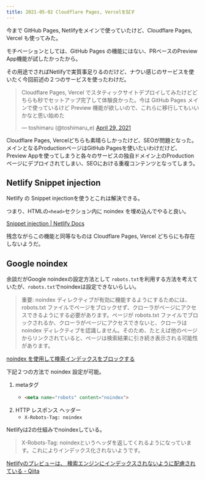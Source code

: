 ```yaml
---
title: 2021-05-02 Cloudflare Pages, Vercelを試す
---
```


今まで GitHub Pages, Netlifyをメインで使っていたけど、Cloudflare Pages, Vercel も使ってみた。

モチベーションとしては、GitHub Pages の機能にはない、PRベースのPreview App機能が試したかったから。

その用途でさればNetlifyで実質事足りるのだけど、ナウい感じのサービスを使いたく今回前述の２つのサービスを使ったわけだ。

<blockquote class="twitter-tweet"><p lang="ja" dir="ltr">Cloudflare Pages, Vercel でスタティックサイトデプロイしてみたけどどちらも秒でセットアップ完了して体験良かった。今は GitHub Pages メインで使っているけど Preview 機能が欲しいので、これらに移行してもいいかなと思い始めた</p>&mdash; toshimaru (@toshimaru_e) <a href="https://twitter.com/toshimaru_e/status/1387780762204663814?ref_src=twsrc%5Etfw">April 29, 2021</a></blockquote>
<script async src="https://platform.twitter.com/widgets.js" charset="utf-8"></script>

Cloudflare Pages, Vercelどちらも素晴らしかったけど、SEOが問題となった。メインとなるProductionページはGitHub Pagesを使いたいわけだけど、Preview Appを使ってしまうと各々のサービスの独自ドメイン上のProductionページにデプロイされてしまい、SEOにおける重複コンテンツとなってしまう。

## Netlify Snippet injection

Netlify の Snippet injectionを使うとこれは解決できる。

つまり、HTMLの`<head>`セクション内に noindex を埋め込んでやると良い。

[Snippet injection \| Netlify Docs](https://docs.netlify.com/site-deploys/post-processing/snippet-injection/?_ga=2.25432059.714388873.1619915793-2023750463.1618671124)

残念ながらこの機能と同等なものは Cloudflare Pages, Vercel どちらにも存在しないようだ。

## Google noindex

余談だがGoogle noindexの設定方法として `robots.txt`を利用する方法を考えていたが、`robots.txt`でnoindexは設定できないらしい。

> 重要: noindex ディレクティブが有効に機能するようにするためには、robots.txt ファイルでページをブロックせず、クローラがページにアクセスできるようにする必要があります。ページが robots.txt ファイルでブロックされるか、クローラがページにアクセスできないと、クローラは noindex ディレクティブを認識しません。そのため、たとえば他のページからリンクされていると、ページは検索結果に引き続き表示される可能性があります。

[noindex を使用して検索インデックスをブロックする](https://developers.google.com/search/docs/advanced/crawling/block-indexing)

下記２つの方法で noindex 設定が可能。

1. metaタグ
   - ```html
     <meta name="robots" content="noindex">
     ```
2. HTTP レスポンス ヘッダー
   - `X-Robots-Tag: noindex`

Netlifyは2の仕組みでnoindexしている。

> X-Robots-Tag: noindexというヘッダを返してくれるようになっています。これによりインデックス化されないようです。

[Netlifyのプレビューは、 検索エンジンにインデックスされないように配慮されている - Qiita](https://qiita.com/nwtgck/items/f7fabf8154a22b88b243)
